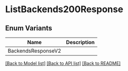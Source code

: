 # ListBackends200Response

## Enum Variants

| Name | Description |
|---- | -----|
| BackendsResponseV2 |  |

[[Back to Model list]](../README.md#documentation-for-models) [[Back to API list]](../README.md#documentation-for-api-endpoints) [[Back to README]](../README.md)


